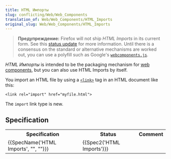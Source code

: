 ```yaml
---
title: HTML Импорты
slug: conflicting/Web/Web_Components
translation_of: Web/Web_Components/HTML_Imports
original_slug: Web/Web_Components/HTML_Imports
---
```


> **Предупреждение:** Firefox will not ship _HTML Imports_ in its current form. See this [status update](https://hacks.mozilla.org/2015/06/the-state-of-web-components/) for more information. Until there is a consensus on the standard or alternative mechanisms are worked out, you can use a polyfill such as Google's [`webcomponents.js`](https://github.com/webcomponents/webcomponentsjs).

_HTML Импорты_ is intended to be the packaging mechanism for [web components](/ru/docs/Web/Web_Components), but you can also use HTML Imports by itself.

You import an HTML file by using a [`<link>`](/ru/docs/Web/HTML/Element/link) tag in an HTML document like this:

```
<link rel="import" href="myfile.html">
```

The `import` link type is new.

## Specification

<table class="spec-table standard-table">
  <tbody>
    <tr>
      <th scope="col">Specification</th>
      <th scope="col">Status</th>
      <th scope="col">Comment</th>
    </tr>
    <tr>
      <td>{{SpecName('HTML Imports', "", "")}}</td>
      <td>{{Spec2('HTML Imports')}}</td>
      <td></td>
    </tr>
  </tbody>
</table>
